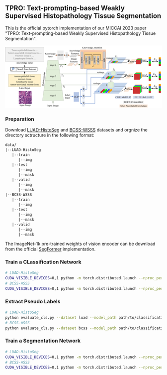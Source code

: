 ## TPRO: Text-prompting-based Weakly Supervised Histopathology Tissue Segmentation
This is the official pytorch implementation of our MICCAI 2023 paper "TPRO: Text-prompting-based Weakly Supervised Histopathology Tissue Segmentation".

![frame_work](./figures/framework.png)

### Preparation
Download [LUAD-HistoSeg](https://drive.google.com/drive/folders/1E3Yei3Or3xJXukHIybZAgochxfn6FJpr) and [BCSS-WSSS](https://drive.google.com/drive/folders/1iS2Z0DsbACqGp7m6VDJbAcgzeXNEFr77) datasets and orgnize the directory sctructure in the following format:

```
data/
|--LUAD-HistoSeg
   |--train
      |--img
   |--test
      |--img
      |--mask
   |--valid
      |--img
      |--mask
|--BCSS-WSSS
   |--train
      |--img
   |--test
      |--img
      |--mask
   |--valid
      |--img
      |--mask
```
The ImageNet-1k pre-trained weights of vision encoder can be download from the  official [SegFormer](https://github.com/NVlabs/SegFormer#training) implementation.

### Train a CLassification Network
```bash
# LUAD-HistoSeg
CUDA_VISIBLE_DEVICES=0,1 python -m torch.distributed.launch --nproc_per_node=2 --master_port 16732 train_cls.py --config ./work_dirs/luad/classification/config.yaml
# BCSS-WSSS
CUDA_VISIBLE_DEVICES=0,1 python -m torch.distributed.launch --nproc_per_node=2 --master_port 16372 train_cls.py --config ./work_dirs/bcss/classification/config.yaml
```

### Extract Pseudo Labels
```bash
# LUAD-HistoSeg
python evaluate_cls.py --dataset luad --model_path path/to/classification/model --save_dir ./work_dirs/luad/classification/predictions
# BCSS-WSSS
python evaluate_cls.py --dataset bcss --model_path path/to/classification/model --save_dir ./work_dirs/bcss/classification/predictions
```

### Train a Segmentation Network
```bash
# LUAD-HistoSeg
CUDA_VISIBLE_DEVICES=0,1 python -m torch.distributed.launch --nproc_per_node=2 --master_port 16372 train_seg.py --config ./work_dirs/luad/segmentation/config.yaml
# BCSS-WSSS
CUDA_VISIBLE_DEVICES=0,1 python -m torch.distributed.launch --nproc_per_node=2 --master_port 16372 train_seg.py --config ./work_dirs/bcss/segmentation/config.yaml
```